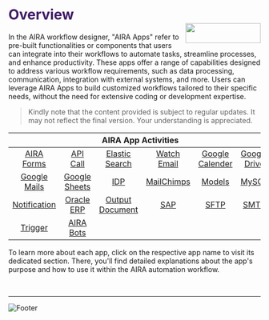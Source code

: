 <h1><span style="color: #411d66;">Overview                                                      <img align="right" width="150" height="40" src="https://github.com/airacommunity/AIRA-Installation/assets/153823636/2aee8e84-f308-4494-a715-afd9421b606e">
</span></h1>


In the AIRA workflow designer, "AIRA Apps" refer to pre-built functionalities or components that users can integrate into their workflows to automate tasks, streamline processes, and enhance productivity. These apps offer a range of capabilities designed to address various workflow requirements, such as data processing, communication, integration with external systems, and more. Users can leverage AIRA Apps to build customized workflows tailored to their specific needs, without the need for extensive coding or development expertise.
<blockquote class="is-warning">Kindly note that the content provided is subject to regular updates. It may not reflect the final version. Your understanding is appreciated.</blockquote>
<div>
<table class="my-table">
<thead>
<tr>
<th colspan="6">AIRA App Activities</th>
</tr>
</thead>
<tbody>
<tr>
<td align="center" width="200"><a class="is-external-link" href="https://github.com/airacommunity/AIRA-User-Guide/blob/main/E.3.01%20AIRA%20Form%20Activity.md">AIRA Forms</a></td>
<td align="center" width="200"><a class="is-external-link" href="https://github.com/airacommunity/AIRA-User-Guide/blob/main/E.3.02%20API%20Activity.md">API Call</a></td>
<td align="center" width="200"><a class="is-external-link" href="https://github.com/airacommunity/AIRA-User-Guide/blob/main/E.3.05%20Elastic%20Search.md">Elastic Search</a></td>
<td align="center" width="200"><a class="is-external-link" href="https://github.com/airacommunity/AIRA-User-Guide/blob/main/E.3.06%20Watch%20Email.md">Watch Email</a></td>
<td align="center" width="200"><a class="is-external-link" href="https://github.com/airacommunity/AIRA-User-Guide/blob/main/E.3.07%20Google%20Calender%20Activity.md">Google Calender</a></td>
<td align="center" width="200"><a class="is-external-link" href="https://github.com/airacommunity/AIRA-User-Guide/blob/main/E.3.08%20Google%20Drive%20Activity.md">Google Drive</a></td>
</tr>
<tr>
<td align="center"><a class="is-external-link" href="https://github.com/airacommunity/AIRA-User-Guide/blob/main/E.3.09%20G-Mail%20Activity.md">Google Mails</a></td>
<td align="center"><a class="is-external-link" href="https://github.com/airacommunity/AIRA-User-Guide/blob/main/E.3.10%20Google%20Sheets%20Activity.md">Google Sheets</a></td>
<td align="center"><a class="is-external-link" href="https://github.com/airacommunity/AIRA-User-Guide/blob/main/E.3.11%20IDP%20Activity.md">IDP</a></td>
<td align="center"><a class="is-external-link" href="https://github.com/airacommunity/AIRA-User-Guide/blob/main/E.3.12.%20MailChimp%20Activity.md">MailChimps</a></td>
<td align="center"><a class="is-external-link" href="https://github.com/airacommunity/AIRA-User-Guide/blob/main/E.3.13.%20Model%20Activity.md">Models</a></td>
<td align="center"><a class="is-external-link" href="https://github.com/airacommunity/AIRA-User-Guide/blob/main/E.3.14.%20MySQL%20Activity.md">MySQL</a></td>
</tr>
<tr>
<td align="center"><a class="is-external-link" href="https://github.com/airacommunity/AIRA-User-Guide/blob/main/E.3.15%20Notification%20Activity.md">Notification</a></td>
<td align="center"><a class="is-external-link" href="https://github.com/airacommunity/AIRA-User-Guide/blob/main/E.3.04%20Oracle%20ERP%20Activity.md">Oracle ERP</a></td>
<td align="center"><a class="is-external-link" href="https://github.com/airacommunity/AIRA-User-Guide/blob/main/E.3.16.%20Output%20Document.md">Output Document</a></td>
<td align="center"><a class="is-external-link" href="https://github.com/airacommunity/AIRA-User-Guide/blob/main/E.3.17.%20SAP%20Activity.md">SAP</a></td>
<td align="center"><a class="is-external-link" href="https://github.com/airacommunity/AIRA-User-Guide/blob/main/E.3.18.%20SFTP%20Activity.md">SFTP</a></td>
<td align="center"><a class="is-external-link" href="https://github.com/airacommunity/AIRA-User-Guide/blob/main/E.3.19.%20SMTP%20Activity.md">SMTP</a></td>
</tr>
<tr>
<td align="center"><a class="is-external-link" href="https://github.com/airacommunity/AIRA-User-Guide/blob/main/E.3.20%20Trigger%20Activity.md">Trigger</a></td>
<td align="center"><a class="is-external-link" href="https://github.com/airacommunity/AIRA-User-Guide/blob/main/E.3.03%20AIRA%20BOT%20Activity.md">AIRA Bots</a></td>
<td align="center"></td>
<td align="center"></td>
<td align="center"></td>
<td align="center"></td>
</tr>
</tbody>
</table>
</div>
To learn more about each app, click on the respective app name to visit its dedicated section. There, you'll find detailed explanations about the app's purpose and how to use it within the AIRA automation workflow.

&nbsp;

----

![Footer](https://github.com/airacommunity/AIRA-Installation/assets/153823636/f78c5168-fae6-4a12-a01d-8e98fe7d7ae2)

